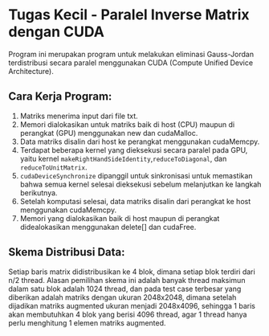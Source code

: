 # Tugas Kecil - Paralel Inverse Matrix dengan CUDA
Program ini merupakan program untuk melakukan eliminasi Gauss-Jordan terdistribusi secara paralel menggunakan CUDA (Compute Unified Device Architecture).

## Cara Kerja Program:
1. Matriks menerima input dari file txt.
2. Memori dialokasikan untuk matriks baik di host (CPU) maupun di perangkat (GPU) menggunakan new dan cudaMalloc.
3. Data matriks disalin dari host ke perangkat menggunakan cudaMemcpy.
4. Terdapat beberapa kernel yang dieksekusi secara paralel pada GPU, yaitu kernel `makeRightHandSideIdentity`,`reduceToDiagonal`, dan `reduceToUnitMatrix`.
5. `cudaDeviceSynchronize` dipanggil untuk sinkronisasi untuk memastikan bahwa semua kernel selesai dieksekusi sebelum melanjutkan ke langkah berikutnya.
6. Setelah komputasi selesai, data matriks disalin dari perangkat ke host menggunakan cudaMemcpy.
7. Memori yang dialokasikan baik di host maupun di perangkat didealokasikan menggunakan delete[] dan cudaFree.

## Skema Distribusi Data:
Setiap baris matrix didistribusikan ke 4 blok, dimana setiap blok terdiri dari n/2 thread. Alasan pemilihan skema ini adalah banyak thread maksimun dalam satu blok adalah 1024 thread, dan pada test case terbesar yang diberikan adalah matriks dengan ukuran 2048x2048, dimana setelah dijadikan matriks augmented ukuran menjadi 2048x4096, sehingga 1 baris akan membutuhkan 4 blok yang berisi 4096 thread, agar 1 thread hanya perlu menghitung 1 elemen matriks augmented.